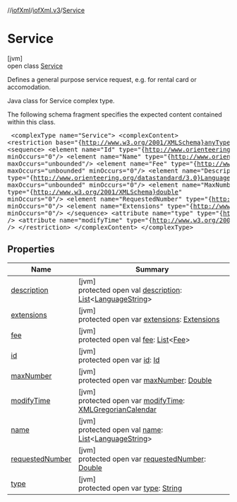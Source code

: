 //[iofXml](../../../index.md)/[iofXml.v3](../index.md)/[Service](index.md)

# Service

[jvm]\
open class [Service](index.md)

Defines a general purpose service request, e.g. for rental card or accomodation. <p>Java class for Service complex type. <p>The following schema fragment specifies the expected content contained within this class. <pre> &lt;complexType name="Service"&gt; &lt;complexContent&gt; &lt;restriction base="{http://www.w3.org/2001/XMLSchema}anyType"&gt; &lt;sequence&gt; &lt;element name="Id" type="{http://www.orienteering.org/datastandard/3.0}Id" minOccurs="0"/&gt; &lt;element name="Name" type="{http://www.orienteering.org/datastandard/3.0}LanguageString" maxOccurs="unbounded"/&gt; &lt;element name="Fee" type="{http://www.orienteering.org/datastandard/3.0}Fee" maxOccurs="unbounded" minOccurs="0"/&gt; &lt;element name="Description" type="{http://www.orienteering.org/datastandard/3.0}LanguageString" maxOccurs="unbounded" minOccurs="0"/&gt; &lt;element name="MaxNumber" type="{http://www.w3.org/2001/XMLSchema}double" minOccurs="0"/&gt; &lt;element name="RequestedNumber" type="{http://www.w3.org/2001/XMLSchema}double" minOccurs="0"/&gt; &lt;element name="Extensions" type="{http://www.orienteering.org/datastandard/3.0}Extensions" minOccurs="0"/&gt; &lt;/sequence&gt; &lt;attribute name="type" type="{http://www.w3.org/2001/XMLSchema}string" /&gt; &lt;attribute name="modifyTime" type="{http://www.w3.org/2001/XMLSchema}dateTime" /&gt; &lt;/restriction&gt; &lt;/complexContent&gt; &lt;/complexType&gt; </pre>

## Properties

| Name | Summary |
|---|---|
| [description](description.md) | [jvm]<br>protected open val [description](description.md): [List](https://docs.oracle.com/javase/8/docs/api/java/util/List.html)<[LanguageString](../-language-string/index.md)> |
| [extensions](extensions.md) | [jvm]<br>protected open var [extensions](extensions.md): [Extensions](../-extensions/index.md) |
| [fee](fee.md) | [jvm]<br>protected open val [fee](fee.md): [List](https://docs.oracle.com/javase/8/docs/api/java/util/List.html)<[Fee](../-fee/index.md)> |
| [id](id.md) | [jvm]<br>protected open var [id](id.md): [Id](../-id/index.md) |
| [maxNumber](max-number.md) | [jvm]<br>protected open var [maxNumber](max-number.md): [Double](https://docs.oracle.com/javase/8/docs/api/java/lang/Double.html) |
| [modifyTime](modify-time.md) | [jvm]<br>protected open var [modifyTime](modify-time.md): [XMLGregorianCalendar](https://docs.oracle.com/javase/8/docs/api/javax/xml/datatype/XMLGregorianCalendar.html) |
| [name](name.md) | [jvm]<br>protected open val [name](name.md): [List](https://docs.oracle.com/javase/8/docs/api/java/util/List.html)<[LanguageString](../-language-string/index.md)> |
| [requestedNumber](requested-number.md) | [jvm]<br>protected open var [requestedNumber](requested-number.md): [Double](https://docs.oracle.com/javase/8/docs/api/java/lang/Double.html) |
| [type](type.md) | [jvm]<br>protected open var [type](type.md): [String](https://docs.oracle.com/javase/8/docs/api/java/lang/String.html) |
